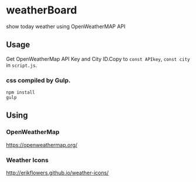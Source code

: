 # weatherBoard
show today weather using OpenWeatherMAP API

## Usage
Get OpenWeatherMap API Key and City ID.Copy to `const APIkey`, `const city` in `script.js`.

### css compiled by Gulp.
```
npm install
gulp
```

## Using
### OpenWeatherMap
https://openweathermap.org/

### Weather Icons
http://erikflowers.github.io/weather-icons/
